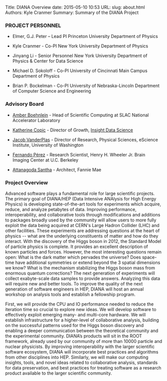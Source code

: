 Title: DIANA Overview
date: 2015-05-10 10:53
URL:
slug: about.html
Authors: Kyle Cranmer
Summary: Summary of the DIANA Project


### PROJECT PERSONNEL

  * Elmer, G.J. Peter – Lead PI Princeton University Department of Physics

  * Kyle Cranmer - Co-PI New York University Department of Physics

  * Jinyang Li - Senior Personnel New York University Department of Physics & Center for Data Science

  * Michael D. Sokoloff - Co-PI University of Cincinnati Main Campus Department of Physics

  * Brian P. Bockelman - Co-PI University of Nebraska-Lincoln Department of Computer Science and Engineering

### Advisory Board

  * [Amber Boehnlein](https://www.linkedin.com/pub/amber-boehnlein/37/282/947) - Head of Scientific Computing at SLAC National Accelerator Laboratory

  * [Katherine Copic](https://www.linkedin.com/in/kcopic) - Director of Growth, [Insight Data Science](http://insightdatascience.com)


  * [Jacob VanderPlas](http://www.astro.washington.edu/users/vanderplas/) - Director of Research, Physical Sciences, eScience Institute, University of Washington  

  * [Fernando Pérez](http://fperez.org) - Research Scientist, Henry H. Wheeler Jr. Brain Imaging Center at U.C. Berkeley

  * [Attanagoda Santha](https://www.linkedin.com/pub/attanagoda-santha/60/aba/399) - Architect, Fannie Mae

### Project Overview

Advanced software plays a fundamental role for large scientific projects.
The primary goal of DIANA/HEP (Data Intensive ANAlysis for High Energy Physics)
is developing state-of-the-art tools for experiments which acquire,
reduce, and analyze petabytes of data. Improving performance, interoperability,
and collaborative tools through modifications and additions to packages broadly
used by the community will allow users to more fully exploit the data being
acquired at CERN's Large Hadron Collider (LHC) and other facilities. These
experiments are addressing questions at the heart of physics  --  what are the
underlying constituents of matter and how do they interact. With the discovery
of the Higgs boson in 2012, the Standard Model of particle physics is complete.
It provides an excellent description of known particles and forces.  However,
the most interesting questions remain open: What is the dark matter which
pervades the universe? Does space-time have additional symmetries or extend
beyond the 3 spatial dimensions we know? What is the mechanism
stabilizing the Higgs boson mass from enormous quantum corrections?
The next generation of experiments will collect exabyte-scale
data samples to provide answers. Analyzing this data will require new
and better tools. To improve the quality of the next generation of
software engineers in HEP, DIANA will host an annual workshop on
analysis tools and establish a fellowship program.

First, we will provide the CPU and IO performance needed to reduce
the iteration time so crucial to explore new ideas. We will develop software to
effectively exploit emerging many- and multi-core hardware. We will establish
infrastructure for a higher-level of collaborative analysis, building
on the successful patterns used for the Higgs boson discovery and enabling
a deeper communication between the theoretical community and the
experimental community. DIANA’s products will sit in the ROOT framework,
already used by our community of more than 10000 particle and nuclear
physicists. By improving interoperability with the larger scientific software
ecosystem, DIANA will incorporate best practices and algorithms from other
disciplines into HEP. Similarly, we will make our computing insights, tools,
and novel ideas related to collaborative analysis, standards for data
preservation, and best practices for treating software as a research
product available to the larger scientific community.